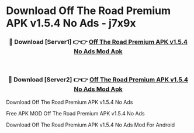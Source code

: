 # Download Off The Road Premium APK v1.5.4 No Ads - j7x9x



<div align="center">
<h3>🔴 Download [Server1] 👉👉 <a href="https://momento.my/?title=Off_The_Road_Premium_APK_v1.5.4_No_Ads">Off The Road Premium APK v1.5.4 No Ads Mod Apk</a></h3><br>

<h3>🔴 Download [Server2] 👉👉 <a href="https://momento.my/?title=Off_The_Road_Premium_APK_v1.5.4_No_Ads">Off The Road Premium APK v1.5.4 No Ads Mod Apk</a></h3>
</div>



Download Off The Road Premium APK v1.5.4 No Ads 

Free APK MOD Off The Road Premium APK v1.5.4 No Ads 

Download Off The Road Premium APK v1.5.4 No Ads Mod For Android
